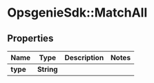 # OpsgenieSdk::MatchAll

## Properties
Name | Type | Description | Notes
------------ | ------------- | ------------- | -------------
**type** | **String** |  | 


